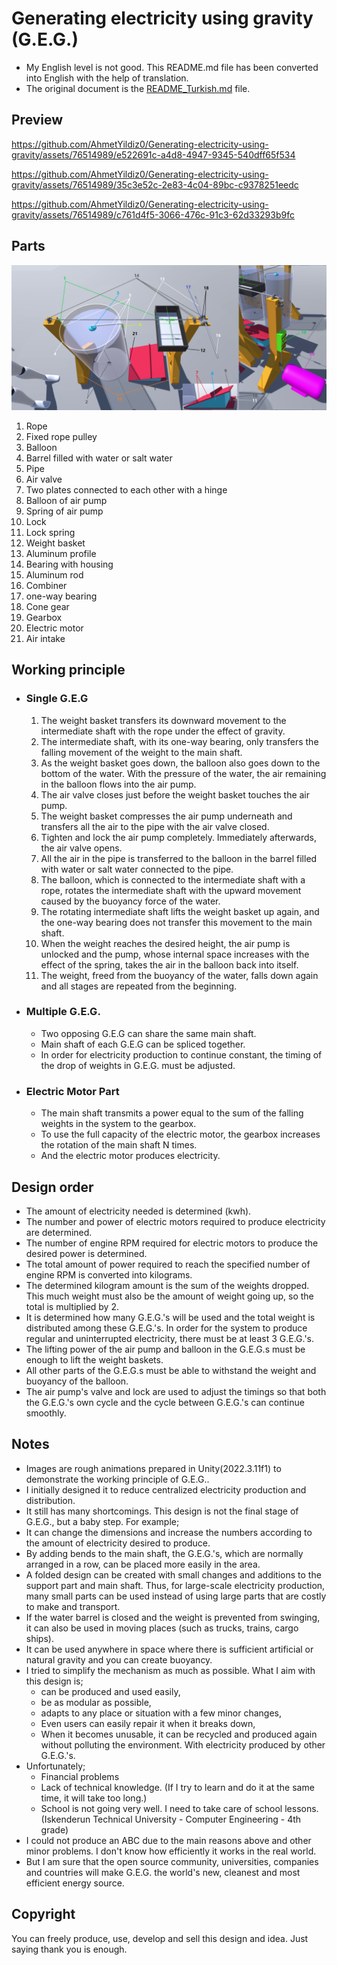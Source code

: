 # Generating electricity using gravity (G.E.G.)

- My English level is not good. This README.md file has been converted into English with the help of translation.
- The original document is the [README_Turkish.md](./README_Turkish.md) file.

## Preview

https://github.com/AhmetYildiz0/Generating-electricity-using-gravity/assets/76514989/e522691c-a4d8-4947-9345-540dff65f534

https://github.com/AhmetYildiz0/Generating-electricity-using-gravity/assets/76514989/35c3e52c-2e83-4c04-89bc-c9378251eedc

https://github.com/AhmetYildiz0/Generating-electricity-using-gravity/assets/76514989/c761d4f5-3066-476c-91c3-62d33293b9fc


## Parts
![Parts](./image_00002.png)


1. Rope
2. Fixed rope pulley
3. Balloon
4. Barrel filled with water or salt water
5. Pipe
6. Air valve
7. Two plates connected to each other with a hinge
8. Balloon of air pump
9. Spring of air pump
10. Lock
11. Lock spring
12. Weight basket
13. Aluminum profile
14. Bearing with housing
15. Aluminum rod
16. Combiner
17. one-way bearing
18. Cone gear
19. Gearbox
20. Electric motor
21. Air intake

## Working principle
* ### Single G.E.G
	1. The weight basket transfers its downward movement to the intermediate shaft with the rope under the effect of gravity.
	2. The intermediate shaft, with its one-way bearing, only transfers the falling movement of the weight to the main shaft.
	3. As the weight basket goes down, the balloon also goes down to the bottom of the water. With the pressure of the water, the air remaining in the balloon flows into the air pump.
	4. The air valve closes just before the weight basket touches the air pump.
	5. The weight basket compresses the air pump underneath and transfers all the air to the pipe with the air valve closed.
	6. Tighten and lock the air pump completely. Immediately afterwards, the air valve opens.
	7. All the air in the pipe is transferred to the balloon in the barrel filled with water or salt water connected to the pipe.
	8. The balloon, which is connected to the intermediate shaft with a rope, rotates the intermediate shaft with the upward movement caused by the buoyancy force of the water.
	9. The rotating intermediate shaft lifts the weight basket up again, and the one-way bearing does not transfer this movement to the main shaft.
	10. When the weight reaches the desired height, the air pump is unlocked and the pump, whose internal space increases with the effect of the spring, takes the air in the balloon back into itself.
	11. The weight, freed from the buoyancy of the water, falls down again and all stages are repeated from the beginning.

* ### Multiple G.E.G.
	*	Two opposing G.E.G can share the same main shaft.
	*	Main shaft of each G.E.G can be spliced together.
	*	In order for electricity production to continue constant, the timing of the drop of weights in G.E.G. must be adjusted.

* ### Electric Motor Part
	*	The main shaft transmits a power equal to the sum of the falling weights in the system to the gearbox.
	*	To use the full capacity of the electric motor, the gearbox increases the rotation of the main shaft N times.
	*	And the electric motor produces electricity.
## Design order
*	The amount of electricity needed is determined (kwh).
*	The number and power of electric motors required to produce electricity are determined.
*	The number of engine RPM required for electric motors to produce the desired power is determined.
*	The total amount of power required to reach the specified number of engine RPM is converted into kilograms.
*	The determined kilogram amount is the sum of the weights dropped. This much weight must also be the amount of weight going up, so the total is multiplied by 2.
*	It is determined how many G.E.G.'s will be used and the total weight is distributed among these G.E.G.'s. In order for the system to produce regular and uninterrupted electricity, there must be at least 3 G.E.G.'s.
*	The lifting power of the air pump and balloon in the G.E.G.s must be enough to lift the weight baskets.
*	All other parts of the G.E.G.s must be able to withstand the weight and buoyancy of the balloon.
*	The air pump's valve and lock are used to adjust the timings so that both the G.E.G.'s own cycle and the cycle between G.E.G.'s can continue smoothly.

## Notes
*	Images are rough animations prepared in Unity(2022.3.11f1) to demonstrate the working principle of G.E.G..
*	I initially designed it to reduce centralized electricity production and distribution.
*	It still has many shortcomings. This design is not the final stage of G.E.G., but a baby step. For example;
*	It can change the dimensions and increase the numbers according to the amount of electricity desired to produce.
*	By adding bends to the main shaft, the G.E.G.'s, which are normally arranged in a row, can be placed more easily in the area.
*	A folded design can be created with small changes and additions to the support part and main shaft. Thus, for large-scale electricity production, many small parts can be used instead of using large parts that are costly to make and transport.
*	If the water barrel is closed and the weight is prevented from swinging, it can also be used in moving places (such as trucks, trains, cargo ships).
*	It can be used anywhere in space where there is sufficient artificial or natural gravity and you can create buoyancy.
*	I tried to simplify the mechanism as much as possible. What I aim with this design is;
	*	can be produced and used easily,
	*	be as modular as possible,
	*	adapts to any place or situation with a few minor changes,
	*	Even users can easily repair it when it breaks down,
	*	When it becomes unusable, it can be recycled and produced again without polluting the environment. With electricity produced by other G.E.G.'s.
*	Unfortunately;
	*	Financial problems
	*	Lack of technical knowledge. (If I try to learn and do it at the same time, it will take too long.)
	*	School is not going very well. I need to take care of school lessons. (Iskenderun Technical University - Computer Engineering - 4th grade)
*	I could not produce an ABC due to the main reasons above and other minor problems. I don't know how efficiently it works in the real world.
*	But I am sure that the open source community, universities, companies and countries will make G.E.G. the world's new, cleanest and most efficient energy source.
## Copyright
You can freely produce, use, develop and sell this design and idea. Just saying thank you is enough.
